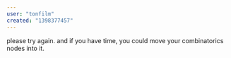 ```yaml
---
user: "tonfilm"
created: "1398377457"
---
```


please try again.
and if you have time, you could move your combinatorics nodes into it.
